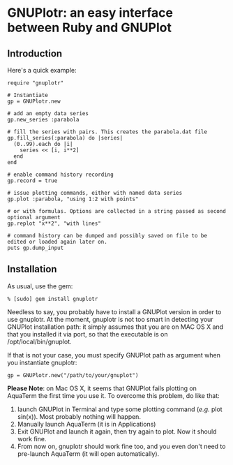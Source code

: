 GNUPlotr: an easy interface between Ruby and GNUPlot
====================================================

Introduction
------------

Here's a quick example:
	
	require "gnuplotr"
	
	# Instantiate
	gp = GNUPlotr.new

	# add an empty data series
	gp.new_series :parabola

	# fill the series with pairs. This creates the parabola.dat file
	gp.fill_series(:parabola) do |series|
	  (0..99).each do |i|
	    series << [i, i**2]
	  end
	end

	# enable command history recording
	gp.record = true

	# issue plotting commands, either with named data series
	gp.plot :parabola, "using 1:2 with points"

	# or with formulas. Options are collected in a string passed as second optional argument
	gp.replot "x**2", "with lines"

	# command history can be dumped and possibly saved on file to be edited or loaded again later on.
	puts gp.dump_input
	
Installation
------------

As usual, use the gem:

	% [sudo] gem install gnuplotr

Needless to say, you probably have to install a GNUPlot version in order to use gnuplotr. At the moment, gnuplotr is not too smart in detecting your GNUPlot installation path: it simply assumes that you are on MAC OS X and that you installed it via port, so that the executable is on /opt/local/bin/gnuplot.

If that is not your case, you must specify GNUPlot path as argument when you instantiate gnuplotr:

	gp = GNUPlotr.new("/path/to/your/gnuplot")
	
**Please Note**: on Mac OS X, it seems that GNUPlot fails plotting on AquaTerm the first time you use it. To overcome this problem, do like that:

1. launch GNUPlot in Terminal and type some plotting command (*e.g.* plot sin(x)). Most probably nothing will happen.
2. Manually launch AquaTerm (it is in Applications)
3. Exit GNUPlot and launch it again, then try again to plot. Now it should work fine.
4. From now on, gnuplotr should work fine too, and you even don't need to pre-launch AquaTerm (it will open automatically).
